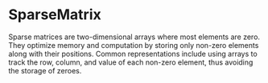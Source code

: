 # SparseMatrix
Sparse matrices are two-dimensional arrays where most elements are zero. They optimize memory and computation by storing only non-zero elements along with their positions. Common representations include using arrays to track the row, column, and value of each non-zero element, thus avoiding the storage of zeroes.
